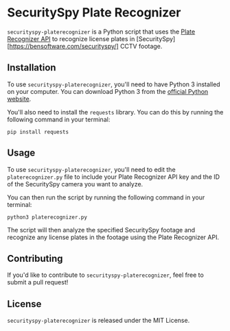 # SecuritySpy Plate Recognizer

`securityspy-platerecognizer` is a Python script that uses the [Plate Recognizer API](https://www.platerecognizer.com/) to recognize license plates in [SecuritySpy][https://bensoftware.com/securityspy/] CCTV footage.

## Installation

To use `securityspy-platerecognizer`, you'll need to have Python 3 installed on your computer. You can download Python 3 from the [official Python website](https://www.python.org/downloads/).

You'll also need to install the `requests` library. You can do this by running the following command in your terminal:

```
pip install requests
```

## Usage

To use `securityspy-platerecognizer`, you'll need to edit the `platerecognizer.py` file to include your Plate Recognizer API key and the ID of the SecuritySpy camera you want to analyze.

You can then run the script by running the following command in your terminal:

```
python3 platerecognizer.py
```



The script will then analyze the specified SecuritySpy footage and recognize any license plates in the footage using the Plate Recognizer API.

## Contributing

If you'd like to contribute to `securityspy-platerecognizer`, feel free to submit a pull request!

## License

`securityspy-platerecognizer` is released under the MIT License.

